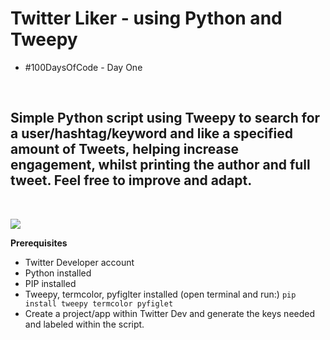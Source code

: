 # Twitter Liker - using Python and Tweepy

- #100DaysOfCode - Day One

<br/>

## Simple Python script using Tweepy to search for a user/hashtag/keyword and like a specified amount of Tweets, helping increase engagement, whilst printing the author and full tweet. Feel free to improve and adapt.

<br/>

![](https://github.com/jameswylde/twitter-liker/blob/main/example.gif)


**Prerequisites**

- Twitter Developer account 
- Python installed 
- PIP installed 
- Tweepy, termcolor, pyfiglter installed (open terminal and run:) ```pip install tweepy termcolor pyfiglet``` 
- Create a project/app within Twitter Dev and generate the keys needed and labeled within the script.

